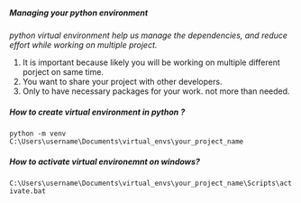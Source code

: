 ##### Managing your python environment
_python virtual environment help us manage the dependencies, and reduce effort while working on multiple project._

1. It is important because likely you will be working on multiple different porject on same time. 
2. You want to share your project with other developers. 
3. Only to have necessary packages for your work. not more than needed.

##### How to create virtual environment in python ? 
`python -m venv C:\Users\username\Documents\virtual_envs\your_project_name`

##### How to activate virtual environemnt on windows? 
`C:\Users\username\Documents\virtual_envs\your_project_name\Scripts\activate.bat`